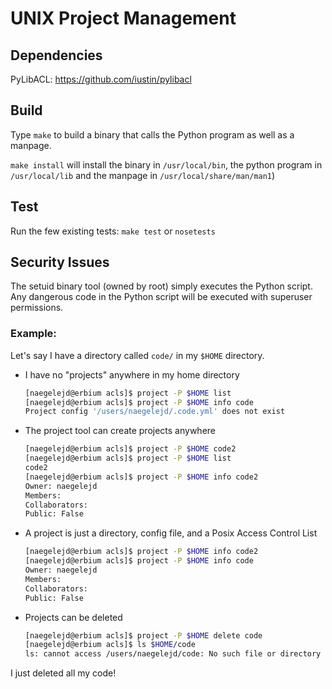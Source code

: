 # UNIX Project Management

## Dependencies

PyLibACL: https://github.com/iustin/pylibacl

## Build

Type `make` to build a binary that calls the Python program as well as a manpage.

`make install` will install the binary in `/usr/local/bin`, the python program in
`/usr/local/lib` and the manpage in `/usr/local/share/man/man1`)

## Test

Run the few existing tests: `make test` or `nosetests`

## Security Issues

The setuid binary tool (owned by root) simply executes the Python script.
Any dangerous code in the Python script will be executed with superuser permissions.

### Example:

Let's say I have a directory called `code/` in my `$HOME` directory.

- I have no "projects" anywhere in my home directory

    ```bash
    [naegelejd@erbium acls]$ project -P $HOME list
    [naegelejd@erbium acls]$ project -P $HOME info code
    Project config '/users/naegelejd/.code.yml' does not exist
    ```

- The project tool can create projects anywhere

    ```bash
    [naegelejd@erbium acls]$ project -P $HOME code2
    [naegelejd@erbium acls]$ project -P $HOME list
    code2
    [naegelejd@erbium acls]$ project -P $HOME info code2
    Owner: naegelejd
    Members:
    Collaborators:
    Public: False
    ```

- A project is just a directory, config file, and a Posix Access Control List

    ```bash
    [naegelejd@erbium acls]$ project -P $HOME info code2
    [naegelejd@erbium acls]$ project -P $HOME info code
    Owner: naegelejd
    Members:
    Collaborators:
    Public: False
    ```

- Projects can be deleted

    ```bash
    [naegelejd@erbium acls]$ project -P $HOME delete code
    [naegelejd@erbium acls]$ ls $HOME/code
    ls: cannot access /users/naegelejd/code: No such file or directory
    ```

I just deleted all my code!
